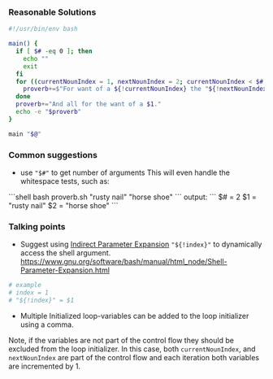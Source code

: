 ### Reasonable Solutions

```bash
#!/usr/bin/env bash

main() {
  if [ $# -eq 0 ]; then
    echo ""
    exit
  fi
  for ((currentNounIndex = 1, nextNounIndex = 2; currentNounIndex < $#; currentNounIndex++, nextNounIndex++)); do
    proverb+=$"For want of a ${!currentNounIndex} the "${!nextNounIndex}" was lost.\n"
  done
  proverb+="And all for the want of a $1."
  echo -e "$proverb"
}

main "$@"
```


### Common suggestions
- use `"$#"` to get number of arguments
This will even handle the whitespace tests, such as:

\```shell
bash proverb.sh "rusty nail" "horse shoe"
\```
output:
\```
$# = 2
$1 = "rusty nail"
$2 = "horse shoe"
\```


### Talking points
- Suggest using [Indirect Parameter Expansion](https://www.gnu.org/software/bash/manual/html_node/Shell-Parameter-Expansion.html)
`"${!index}"` to dynamically access the shell argument. https://www.gnu.org/software/bash/manual/html_node/Shell-Parameter-Expansion.html
```bash
# example
# index = 1
# "${!index}" = $1
```

- Multiple Initialized loop-variables can be added to the loop initializer using a comma.

Note, if the variables are not part of the control flow they should be excluded from the loop initializer.
In this case, both `currentNounIndex`, and `nextNounIndex` are part of the control flow and each iteration both variables are incremented by 1.
